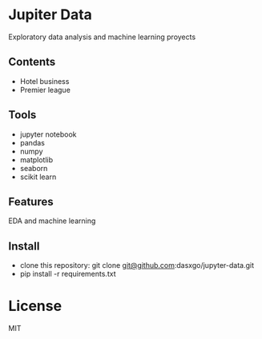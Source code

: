 # **Jupiter Data**
 Exploratory data analysis and machine learning proyects 

## **Contents**

- Hotel business 
- Premier league

## **Tools**

- jupyter notebook 
- pandas 
- numpy
- matplotlib
- seaborn 
- scikit learn

## **Features**

EDA and machine learning

## **Install**

- clone this repository: git clone git@github.com:dasxgo/jupyter-data.git
- pip install -r requirements.txt

# **License**
MIT


